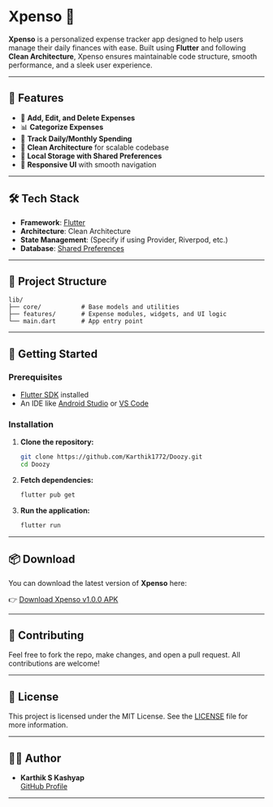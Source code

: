 # Xpenso 💸

**Xpenso** is a personalized expense tracker app designed to help users manage their daily finances with ease. Built using **Flutter** and following **Clean Architecture**, Xpenso ensures maintainable code structure, smooth performance, and a sleek user experience.

---

## 📲 Features

- 🧾 **Add, Edit, and Delete Expenses**
- 📊 **Categorize Expenses**
- 📅 **Track Daily/Monthly Spending**
- 🧱 **Clean Architecture** for scalable codebase
- 💾 **Local Storage with Shared Preferences**
- 🌙 **Responsive UI** with smooth navigation

---

## 🛠️ Tech Stack

- **Framework**: [Flutter](https://flutter.dev/)
- **Architecture**: Clean Architecture
- **State Management**: (Specify if using Provider, Riverpod, etc.)
- **Database**: [Shared Preferences](https://pub.dev/packages/shared_preferences)

---

## 📁 Project Structure

```
lib/
├── core/           # Base models and utilities
├── features/       # Expense modules, widgets, and UI logic
└── main.dart       # App entry point
```

---

## 🚧 Getting Started

### Prerequisites

- [Flutter SDK](https://flutter.dev/docs/get-started/install) installed
- An IDE like [Android Studio](https://developer.android.com/studio) or [VS Code](https://code.visualstudio.com/)

### Installation

1. **Clone the repository:**
   ```bash
   git clone https://github.com/Karthik1772/Doozy.git
   cd Doozy
   ```

2. **Fetch dependencies:**
   ```bash
   flutter pub get
   ```

3. **Run the application:**
   ```bash
   flutter run
   ```

---

## 📦 Download

You can download the latest version of **Xpenso** here:

👉 [Download Xpenso v1.0.0 APK](https://github.com/Karthik1772/Xpenso/releases/download/v1.0.0/Xpenso.apk)


---

## 🤝 Contributing

Feel free to fork the repo, make changes, and open a pull request. All contributions are welcome!

---

## 📄 License

This project is licensed under the MIT License. See the [LICENSE](LICENSE) file for more information.

---

## 🙋‍♂️ Author

- **Karthik S Kashyap**  
  [GitHub Profile](https://github.com/Karthik1772)

---
